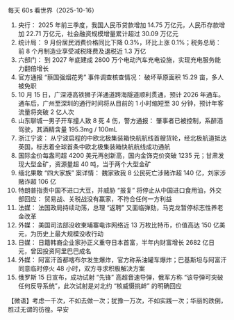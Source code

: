 每天 60s 看世界（2025-10-16）

1. 央行： 2025 年前三季度，我国人民币贷款增加 14.75 万亿元，人民币存款增加 22.71 万亿元，社会融资规模增量累计超过 30.09 万亿元
2. 统计局： 9 月份居民消费价格同比下降 0.3%，环比上涨 0.1%；税务总局： 前 8 个月制造业享受减税降费及退税近 1.3 万亿
3. 六部门： 到 2027 年底建成 2800 万个电动汽车充电设施，实现充电服务能力翻倍增长
4. 官方通报 “蔡国强烟花秀” 事件调查核查情况： 破坏草原面积 15.29 亩，多人被免职
5. 10 月 15 日，广深港高铁狮子洋通道跨海隧道顺利贯通，预计 2026 年通车。通车后，广州至深圳的通行时间将从目前的 1 小时缩短至 30 分钟，预计年客流量将突破 2 亿人次
6. 山东聊城一男子开车撞人致 8 死 4 伤，警方通报： 肇事者已被控制，系醉酒驾驶，其酒精含量 195.3mg / 100mL
7. 浙江宁波： 从宁波启程的中欧北极集装箱快航航线首艘货轮，经北极航道抵达英国，标志着全球首条中欧北极集装箱快航航线成功通航
8. 国际金价每盎司超 4200 美元再创新高，国内金饰克价突破 1235 元；甘肃发现大型金矿，资源量超 40 吨，当于两个大型金矿
9. 缅北果敢 “四大家族” 案详情： 魏家致我 8 公民死亡涉赌诈超 140 亿，刘家涉赌诈超 106 亿
10. 特朗普指责中国不进口大豆，并威胁 “报复” 将停止从中国进口食用油，外交部回应： 贸易战、关税战没有赢家，不符合任何一方利益
11. 法媒： 法国政局持续动荡，总理 “返聘” 又面临弹劾，马克龙暂停标志性养老金改革
12. 外媒： 美国司法部没收柬埔寨电诈网络近 13 万枚比特币，价值高达 150 亿美元，为历史上最大规模没收行动
13. 日媒： 日籍韩裔企业家孙正义重夺日本首富，半年内财富增长 2682 亿日元，曾因投资阿里巴巴成名
14. 外媒： 阿富汗首都喀布尔发生爆炸，官方称系油罐车爆炸；巴基斯坦与阿富汗同意临时停火 48 小时，双方寻求积极解决方案
15. 俄罗斯 15 日宣布，成功试射 “先锋” 高超音速导弹，俄军方称 “该导弹可突破任何反导系统”，此次试射是对北约 “核威慑挑衅” 的明确回应

【微语】考虑一千次，不如去做一次；犹豫一万次，不如实践一次；华丽的跌倒，胜过无谓的彷徨。早安